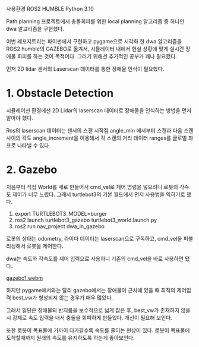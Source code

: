 사용환경
ROS2 HUMBLE
Python 3.10

Path planning 프로젝트에서 충돌회피를 위한 local planning 알고리즘 중 하나인 dwa 알고리즘을 구현했다.

이번 레포지토리는 파이썬에서 구현하고 pygame으로 시각화 한 dwa 알고리즘을 ROS2 humble의 GAZEBO로 옮겨서, 시뮬레이터 내에서 현실 상황에 맞게 실시간 장애물 회피를 하는 것이 목적이다. 그러기 위해선 추가적인 공부가 꽤나 필요했다.

먼저 2D lidar 센서의 Laserscan 데이터를 통한 장애물 인식이 필요했다.

# 1. Obstacle Detection



시뮬레이션 환경에선 2D Lidar의 laserscan 데이터로 장애물을 인식하는 방법을 먼저 알아야 했다. 

Ros의 laserscan 데이터는 센서의 스캔 시작점 angle_min 에서부터 스캔과 다음 스캔 사이의 각도 angle_increment을 이용해서 각 스캔의 거리 데이터 ranges를 글로벌 좌표로 나타낼 수 있다. 


# 2. Gazebo

처음부터 직접 World를 새로 만들어서 cmd_vel로 제어 명령을 넣으려니 로봇의 각속도 제어가 너무 느렸다. 그래서 turtlebot3의 기본 월드에서 먼저 사용법을 익히기로 했다.

  1. export TURTLEBOT3_MODEL=burger
  2. ros2 launch turtlebot3_gazebo turtlebot3_world.launch.py
  3. ros2 run nav_project dwa_in_gazebo

로봇의 상태는 odometry, 라이다 데이터는 laserscan으로 구독하고, cmd_vel을 퍼블리싱해서 로봇을 제어한다.

dwa는 속도와 각속도를 제어 입력으로 사용하니 기존의 cmd_vel을 바로 사용하면 됐다.


[gazebo1.webm](https://github.com/user-attachments/assets/96f276f8-b743-44b3-80b2-3b66d5cb7d8d)




하지만 pygame에서와는 달리 gazebo에서는 장애물이 근처에 있을 때 최적의 제어입력 best_vw가 형성되지 않는 경우가 매우 많았다.

그래서 일단은 장애물의 반지름을 보수적으로 넓게 잡은 후, best_vw가 존재하지 않을 시 강제로 속도 입력을 내서 충돌을 회피하게 만들었다. 개선이 필요해 보인다.

또한 로봇이 목표물에 가까이 다가갈수록 속도를 줄이는 현상이 있다. 로봇이 목표물에 도착할때까지 원래의 속도를 유지하도록 하는게 좋아보인다.








